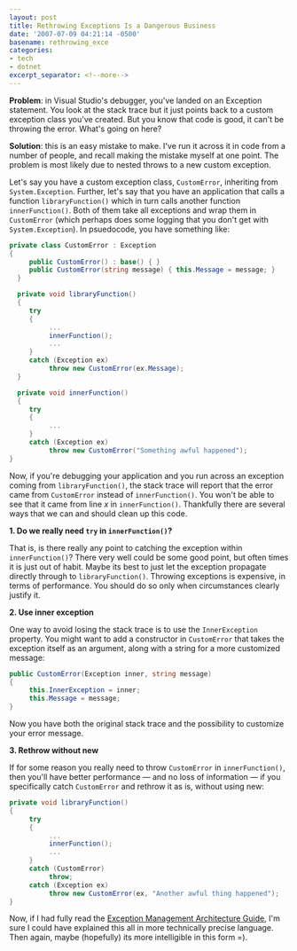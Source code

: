```yaml
---
layout: post
title: Rethrowing Exceptions Is a Dangerous Business
date: '2007-07-09 04:21:14 -0500'
basename: rethrowing_exce
categories:
- tech
- dotnet
excerpt_separator: <!--more-->
---
```


**Problem**: in Visual Studio's debugger, you've landed on an Exception
statement. You look at the stack trace but it just points back to a custom
exception class you've created. But you know that code is good, it can't be
throwing the error. What's going on here?

**Solution**: this is an easy mistake to make. I've run it across it in code
from a number of people, and recall making the mistake myself at one point. The
problem is most likely due to nested throws to a new custom exception.

<!--more-->

Let's say you have a custom exception class, `CustomError`, inheriting from
`System.Exception`. Further, let's say that you have an application that calls a
function `libraryFunction()` which in turn calls another function
`innerFunction()`. Both of them take all exceptions and wrap them in
`CustomError` (which perhaps does some logging that you don't get with
`System.Exception`). In psuedocode, you have something like:

```csharp
private class CustomError : Exception
{
     public CustomError() : base() { }
     public CustomError(string message) { this.Message = message; }
  }

  private void libraryFunction()
  {
     try
     {
          ...
          innerFunction();
          ...
     }
     catch (Exception ex)
          throw new CustomError(ex.Message);
  }

  private void innerFunction()
  {
     try
     {
          ...
     }
     catch (Exception ex)
          throw new CustomError("Something awful happened");
}
```

Now, if you're debugging your application and you run across an exception coming
from `libraryFunction()`, the stack trace will report that the error came from
`CustomError` instead of `innerFunction()`. You won't be able to see that it
came from line _x_ in `innerFunction()`. Thankfully there are several ways that
we can and should clean up this code.

**1. Do we really need `try` in `innerFunction()`?**

That is, is there really any point to catching the exception within
`innerFunction()`? There very well could be some good point, but often times it
is just out of habit. Maybe its best to just let the exception propagate
directly through to `libraryFunction()`. Throwing exceptions is expensive, in
terms of performance. You should do so only when circumstances clearly justify
it.

**2. Use inner exception**

One way to avoid losing the stack trace is to use the `InnerException` property.
You might want to add a constructor in `CustomError` that takes the exception
itself as an argument, along with a string for a more customized message:

```csharp
public CustomError(Exception inner, string message)
{
     this.InnerException = inner;
     this.Message = message;
}
```

Now you have both the original stack trace and the possibility to customize your
error message.

**3. Rethrow without new**

If for some reason you really need to throw `CustomError` in `innerFunction()`,
then you'll have better performance &#8212; and no loss of information &#8212;
if you specifically catch `CustomError` and rethrow it as is, without using new:

```csharp
private void libraryFunction()
{
     try
     {
          ...
          innerFunction();
          ...
     }
     catch (CustomError)
          throw;
     catch (Exception ex)
          throw new CustomError(ex, "Another awful thing happened");
}
```

Now, if I had fully read the <a
href="http://msdn2.microsoft.com/en-us/library/ms954599.aspx">Exception
Management Architecture Guide</a>, I'm sure I could have explained this all in
more technically precise language. Then again, maybe (hopefully) its more
intelligible in this form =).
